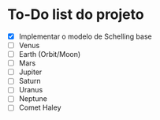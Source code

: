 # To-Do list do projeto

- [x] Implementar o modelo de Schelling base
- [ ] Venus
- [ ] Earth (Orbit/Moon)
- [ ] Mars
- [ ] Jupiter
- [ ] Saturn
- [ ] Uranus
- [ ] Neptune
- [ ] Comet Haley
